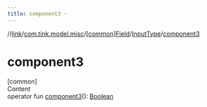 ```yaml
---
title: component3 -
---
```

//[link](../../../index.md)/[com.tink.model.misc](../../index.md)/[[common]Field](../index.md)/[InputType](index.md)/[component3](component3.md)



# component3  
[common]  
Content  
operator fun [component3](component3.md)(): [Boolean](https://kotlinlang.org/api/latest/jvm/stdlib/kotlin/-boolean/index.html)  



